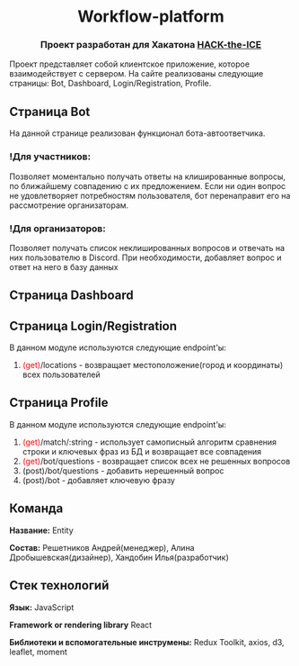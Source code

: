 <h1 align="center">Workflow-platform</h1> 
<h3 align="center">Проект разработан для Хакатона <a href="https://ityakutia.com/hack-the-ice" target="_blank">HACK-the-ICE</a></h3>

Проект представляет собой клиентское приложение, которое взаимодействует с сервером. На сайте реализованы следующие страницы: Bot, Dashboard, Login/Registration, Profile. 

## Страница Bot
  
На данной странице реализован функционал бота-автоответчика. 
### !Для участников:

Позволяет моментально получать ответы на клишированные вопросы, по ближайшему совпадению с их предложением. Если ни один вопрос не удовлетворяет потребностям пользователя, бот перенаправит его на рассмотрение организаторам.

### !Для организаторов:

Позволяет получать список неклишированных вопросов и отвечать на них пользователю в Discord. При необходимости, добавляет вопрос и ответ на него в базу данных

## Страница Dashboard


## Страница Login/Registration

В данном модуле используются следующие endpoint'ы:
  1. <span style="color:red">(get)</span>/locations - возвращает местоположениe(город и координаты) всех пользователей
  
## Страница Profile

В данном модуле используются следующие endpoint'ы:
  1. <span style="color:red">(get)</span>/match/:string - использует самописный алгоритм сравнения строки и ключевых фраз из БД и возвращает все совпадения
  2. <span style="color:red">(get)</span>/bot/questions - возвращает список всех не решенных вопросов
  3. (post)/bot/questions - добавить нерешенный вопрос
  4. (post)/bot - добавляет ключевую фразу
  
## Команда

**Название:** Entity

**Состав:** Решетников Андрей(менеджер), Алина Дробышевская(дизайнер), Хандобин Илья(разработчик)
## Стек технологий
**Язык:** JavaScript

**Framework or rendering library** React

**Библиотеки и вспомогательные инструмены:** Redux Toolkit, axios, d3, leaflet, moment 
